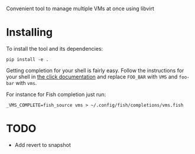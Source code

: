 Convenient tool to manage multiple VMs at once using libvirt

# Installing

To install the tool and its dependencies:

```
pip install -e .
```

Getting completion for your shell is fairly easy.
Follow the instructions for your shell in [the click documentation](https://click.palletsprojects.com/en/8.0.x/shell-completion/#enabling-completion) and replace `FOO_BAR` with `VMS` and `foo-bar` with `vms`.

For instance for Fish completion just run:

```
_VMS_COMPLETE=fish_source vms > ~/.config/fish/completions/vms.fish
```

# TODO

* Add revert to snapshot
